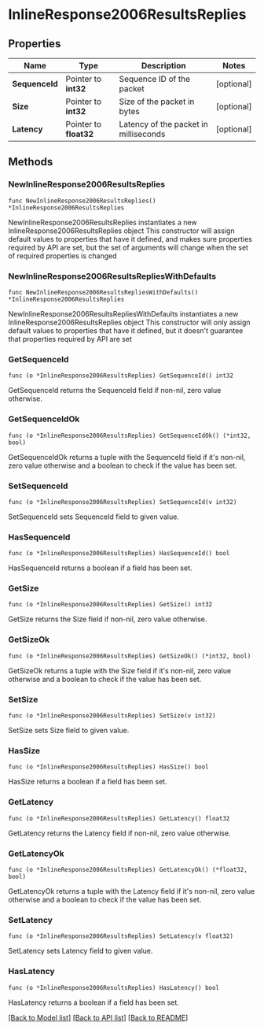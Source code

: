 # InlineResponse2006ResultsReplies

## Properties

Name | Type | Description | Notes
------------ | ------------- | ------------- | -------------
**SequenceId** | Pointer to **int32** | Sequence ID of the packet | [optional] 
**Size** | Pointer to **int32** | Size of the packet in bytes | [optional] 
**Latency** | Pointer to **float32** | Latency of the packet in milliseconds | [optional] 

## Methods

### NewInlineResponse2006ResultsReplies

`func NewInlineResponse2006ResultsReplies() *InlineResponse2006ResultsReplies`

NewInlineResponse2006ResultsReplies instantiates a new InlineResponse2006ResultsReplies object
This constructor will assign default values to properties that have it defined,
and makes sure properties required by API are set, but the set of arguments
will change when the set of required properties is changed

### NewInlineResponse2006ResultsRepliesWithDefaults

`func NewInlineResponse2006ResultsRepliesWithDefaults() *InlineResponse2006ResultsReplies`

NewInlineResponse2006ResultsRepliesWithDefaults instantiates a new InlineResponse2006ResultsReplies object
This constructor will only assign default values to properties that have it defined,
but it doesn't guarantee that properties required by API are set

### GetSequenceId

`func (o *InlineResponse2006ResultsReplies) GetSequenceId() int32`

GetSequenceId returns the SequenceId field if non-nil, zero value otherwise.

### GetSequenceIdOk

`func (o *InlineResponse2006ResultsReplies) GetSequenceIdOk() (*int32, bool)`

GetSequenceIdOk returns a tuple with the SequenceId field if it's non-nil, zero value otherwise
and a boolean to check if the value has been set.

### SetSequenceId

`func (o *InlineResponse2006ResultsReplies) SetSequenceId(v int32)`

SetSequenceId sets SequenceId field to given value.

### HasSequenceId

`func (o *InlineResponse2006ResultsReplies) HasSequenceId() bool`

HasSequenceId returns a boolean if a field has been set.

### GetSize

`func (o *InlineResponse2006ResultsReplies) GetSize() int32`

GetSize returns the Size field if non-nil, zero value otherwise.

### GetSizeOk

`func (o *InlineResponse2006ResultsReplies) GetSizeOk() (*int32, bool)`

GetSizeOk returns a tuple with the Size field if it's non-nil, zero value otherwise
and a boolean to check if the value has been set.

### SetSize

`func (o *InlineResponse2006ResultsReplies) SetSize(v int32)`

SetSize sets Size field to given value.

### HasSize

`func (o *InlineResponse2006ResultsReplies) HasSize() bool`

HasSize returns a boolean if a field has been set.

### GetLatency

`func (o *InlineResponse2006ResultsReplies) GetLatency() float32`

GetLatency returns the Latency field if non-nil, zero value otherwise.

### GetLatencyOk

`func (o *InlineResponse2006ResultsReplies) GetLatencyOk() (*float32, bool)`

GetLatencyOk returns a tuple with the Latency field if it's non-nil, zero value otherwise
and a boolean to check if the value has been set.

### SetLatency

`func (o *InlineResponse2006ResultsReplies) SetLatency(v float32)`

SetLatency sets Latency field to given value.

### HasLatency

`func (o *InlineResponse2006ResultsReplies) HasLatency() bool`

HasLatency returns a boolean if a field has been set.


[[Back to Model list]](../README.md#documentation-for-models) [[Back to API list]](../README.md#documentation-for-api-endpoints) [[Back to README]](../README.md)


